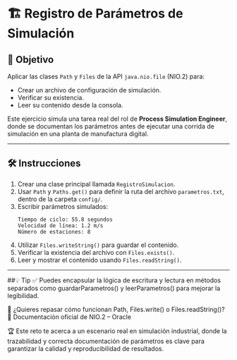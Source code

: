 # 🏗️ Registro de Parámetros de Simulación

## 🎯 Objetivo

Aplicar las clases `Path` y `Files` de la API `java.nio.file` (NIO.2) para:

- Crear un archivo de configuración de simulación.
- Verificar su existencia.
- Leer su contenido desde la consola.

Este ejercicio simula una tarea real del rol de **Process Simulation Engineer**, donde se documentan los parámetros antes de ejecutar una corrida de simulación en una planta de manufactura digital.

---

## 🛠️ Instrucciones

1. Crear una clase principal llamada `RegistroSimulacion`.
2. Usar `Path` y `Paths.get()` para definir la ruta del archivo `parametros.txt`, dentro de la carpeta `config/`.
3. Escribir parámetros simulados:
    ```
    Tiempo de ciclo: 55.8 segundos
    Velocidad de línea: 1.2 m/s
    Número de estaciones: 8
    ```
4. Utilizar `Files.writeString()` para guardar el contenido.
5. Verificar la existencia del archivo con `Files.exists()`.
6. Leer y mostrar el contenido usando `Files.readString()`.

---

##💡 Tip
✅ Puedes encapsular la lógica de escritura y lectura en métodos separados como guardarParametros() y leerParametros() para mejorar la legibilidad.

📘 ¿Quieres repasar cómo funcionan Path, Files.write() o Files.readString()?
🔗 Documentación oficial de NIO.2 – Oracle

🏆 Este reto te acerca a un escenario real en simulación industrial, donde la trazabilidad y correcta documentación de parámetros es clave para garantizar la calidad y reproducibilidad de resultados.
